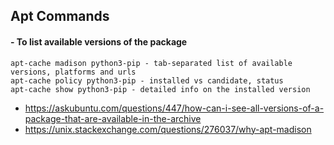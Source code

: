## Apt Commands ##

#### - To list available versions of the package

```
apt-cache madison python3-pip - tab-separated list of available versions, platforms and urls
apt-cache policy python3-pip - installed vs candidate, status
apt-cache show python3-pip - detailed info on the installed version 
```

- https://askubuntu.com/questions/447/how-can-i-see-all-versions-of-a-package-that-are-available-in-the-archive
- https://unix.stackexchange.com/questions/276037/why-apt-madison

